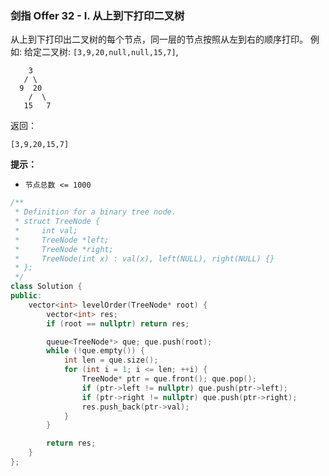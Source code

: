 ### 剑指 Offer 32 - I. 从上到下打印二叉树
从上到下打印出二叉树的每个节点，同一层的节点按照从左到右的顺序打印。
例如:
给定二叉树: `[3,9,20,null,null,15,7]`,
```
    3
   / \
  9  20
    /  \
   15   7
```
返回：
```
[3,9,20,15,7]
```
**提示：**
* `节点总数 <= 1000`
```cpp
/**
 * Definition for a binary tree node.
 * struct TreeNode {
 *     int val;
 *     TreeNode *left;
 *     TreeNode *right;
 *     TreeNode(int x) : val(x), left(NULL), right(NULL) {}
 * };
 */
class Solution {
public:
    vector<int> levelOrder(TreeNode* root) {
        vector<int> res;
        if (root == nullptr) return res;

        queue<TreeNode*> que; que.push(root);
        while (!que.empty()) {
            int len = que.size();
            for (int i = 1; i <= len; ++i) {
                TreeNode* ptr = que.front(); que.pop();
                if (ptr->left != nullptr) que.push(ptr->left);
                if (ptr->right != nullptr) que.push(ptr->right);
                res.push_back(ptr->val);
            }
        }

        return res;
    }
};
```
